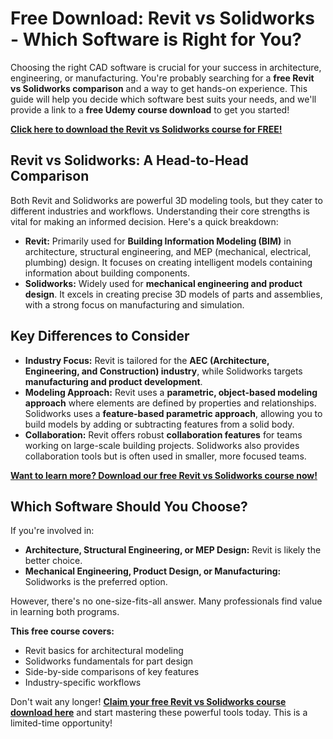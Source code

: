 # Free Download: Revit vs Solidworks - Which Software is Right for You?

Choosing the right CAD software is crucial for your success in architecture, engineering, or manufacturing. You're probably searching for a **free Revit vs Solidworks comparison** and a way to get hands-on experience. This guide will help you decide which software best suits your needs, and we'll provide a link to a **free Udemy course download** to get you started!

[**Click here to download the Revit vs Solidworks course for FREE!**](https://udemywork.com/revit-vs-solidworks)

## Revit vs Solidworks: A Head-to-Head Comparison

Both Revit and Solidworks are powerful 3D modeling tools, but they cater to different industries and workflows. Understanding their core strengths is vital for making an informed decision. Here's a quick breakdown:

*   **Revit:** Primarily used for **Building Information Modeling (BIM)** in architecture, structural engineering, and MEP (mechanical, electrical, plumbing) design. It focuses on creating intelligent models containing information about building components.
*   **Solidworks:** Widely used for **mechanical engineering and product design**. It excels in creating precise 3D models of parts and assemblies, with a strong focus on manufacturing and simulation.

## Key Differences to Consider

*   **Industry Focus:** Revit is tailored for the **AEC (Architecture, Engineering, and Construction) industry**, while Solidworks targets **manufacturing and product development**.
*   **Modeling Approach:** Revit uses a **parametric, object-based modeling approach** where elements are defined by properties and relationships. Solidworks uses a **feature-based parametric approach**, allowing you to build models by adding or subtracting features from a solid body.
*   **Collaboration:** Revit offers robust **collaboration features** for teams working on large-scale building projects. Solidworks also provides collaboration tools but is often used in smaller, more focused teams.

[**Want to learn more? Download our free Revit vs Solidworks course now!**](https://udemywork.com/revit-vs-solidworks)

## Which Software Should You Choose?

If you're involved in:

*   **Architecture, Structural Engineering, or MEP Design:** Revit is likely the better choice.
*   **Mechanical Engineering, Product Design, or Manufacturing:** Solidworks is the preferred option.

However, there's no one-size-fits-all answer. Many professionals find value in learning both programs.

**This free course covers:**

*   Revit basics for architectural modeling
*   Solidworks fundamentals for part design
*   Side-by-side comparisons of key features
*   Industry-specific workflows

Don't wait any longer! **[Claim your free Revit vs Solidworks course download here](https://udemywork.com/revit-vs-solidworks)** and start mastering these powerful tools today. This is a limited-time opportunity!
